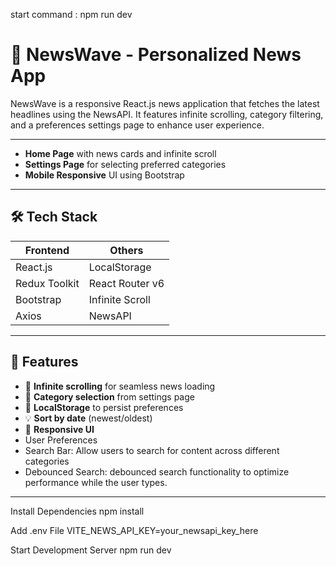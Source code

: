 
start command : npm run dev

# 📰 NewsWave - Personalized News App

NewsWave is a responsive React.js news application that fetches the latest headlines using the NewsAPI. It features infinite scrolling, category filtering, and a preferences settings page to enhance user experience.

---


- **Home Page** with news cards and infinite scroll
- **Settings Page** for selecting preferred categories
- **Mobile Responsive** UI using Bootstrap

---

## 🛠 Tech Stack

| Frontend   | Others           |
|------------|------------------|
| React.js   | LocalStorage     |
| Redux Toolkit | React Router v6 |
| Bootstrap  | Infinite Scroll  |
| Axios      | NewsAPI          |

---

## 🔧 Features

- 🔄 **Infinite scrolling** for seamless news loading
- 🎯 **Category selection** from settings page
- 💾 **LocalStorage** to persist preferences
- 💡 **Sort by date** (newest/oldest)
- 📱 **Responsive UI**
- User Preferences
- Search Bar: Allow users to search for content across different categories
- Debounced Search: debounced search functionality to optimize performance while the user types.

---



Install Dependencies
npm install

Add .env File
VITE_NEWS_API_KEY=your_newsapi_key_here

Start Development Server
npm run dev
